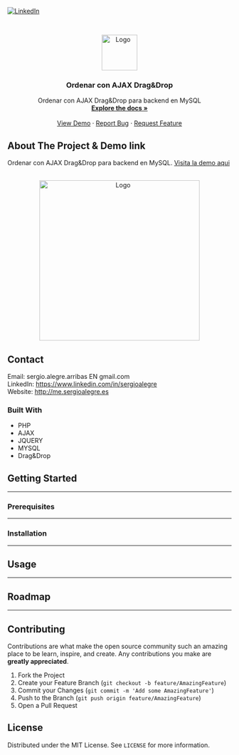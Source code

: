 <!--
REEMPLAZAR: Ordenar-con-Ajax-Drag-Drop, TITULO, DESCRIPCION, DESCRIPCION2, DEMO, TECNOLOGIAS
-->
[![LinkedIn][linkedin-shield]][linkedin-url]

<!-- PROJECT LOGO -->
<br />
<p align="center">
  <a href="https://github.com/sergioalegre/Ordenar-con-Ajax-Drag-Drop">
    <img src="http://sergioalegre.es/logo.JPG" alt="Logo" width="80" height="80">
  </a>

  <h3 align="center"><!-- TITULO -->Ordenar con AJAX Drag&Drop</h3>

  <p align="center">
    <!-- DESCRIPCION -->Ordenar con AJAX Drag&Drop para backend en MySQL
    <br />
    <a href="https://github.com/sergioalegre/Ordenar-con-Ajax-Drag-Drop"><strong>Explore the docs »</strong></a>
    <br />
    <br />
    <!-- DEMO --><a href="http://sergioalegre.es/Programacion/_OrdenarConAJAX/">View Demo</a>
    ·
    <a href="https://github.com/sergioalegre/Ordenar-con-Ajax-Drag-Drop/issues">Report Bug</a>
    ·
    <a href="https://github.com/sergioalegre/Ordenar-con-Ajax-Drag-Drop/issues">Request Feature</a>
  </p>
</p>


<!-- ABOUT THE PROJECT -->
## About The Project & Demo link
<!-- DESCRIPCION2 --> <!-- DEMO -->
Ordenar con AJAX Drag&Drop para backend en MySQL.  <a href="http://sergioalegre.es/Programacion/_OrdenarConAJAX/">Visita la demo aqui</a>
<br><br>
<p align="center">
  <a href="http://sergioalegre.es/Programacion/_OrdenarConAJAX/">
    <img src="http://sergioalegre.es/Programacion/_OrdenarConAJAX/captura.PNG" alt="Logo" width="360" height="">
  </a>
</p>


## Contact
Email: sergio.alegre.arribas EN gmail.com
<br>
LinkedIn: https://www.linkedin.com/in/sergioalegre
<br>
Website: http://me.sergioalegre.es


### Built With
<!-- TECNOLOGIAS -->
* PHP
* AJAX
* JQUERY
* MYSQL
* Drag&Drop


<!-- GETTING STARTED -->
## Getting Started
---

### Prerequisites
---

### Installation
---

<!-- USAGE EXAMPLES -->
## Usage
---

<!-- ROADMAP -->
## Roadmap
---

<!-- CONTRIBUTING -->
## Contributing
Contributions are what make the open source community such an amazing place to be learn, inspire, and create. Any contributions you make are **greatly appreciated**.

1. Fork the Project
2. Create your Feature Branch (`git checkout -b feature/AmazingFeature`)
3. Commit your Changes (`git commit -m 'Add some AmazingFeature'`)
4. Push to the Branch (`git push origin feature/AmazingFeature`)
5. Open a Pull Request

<!-- LICENSE -->
## License
Distributed under the MIT License. See `LICENSE` for more information.



[linkedin-shield]: https://img.shields.io/badge/-LinkedIn-black.svg?style=flat-square&logo=linkedin&colorB=555
[linkedin-url]: https://linkedin.com/in/sergioalegre
